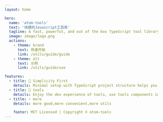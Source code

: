 ```yaml
---
layout: home

hero:
  name: 'atom-tools'
  text: '快捷的Javascript工具库'
  tagline: A fast, powerful, and out of the box TypeScript tool library
  image: image/logo.png
  actions:
    - theme: brand
      text: 快速开始
      link: /utils/guide/guide
    - theme: alt
      text: 示例
      link: /utils/guide/use

features:
  - title: 🚀 Simplicity First
    details: Minimal setup with TypeScript project structure helps you focus on use
  - title: 🍃 tools
    details: Enjoy the dev experience of tools, use tools components in project
  - title: ⚡️ more
    details: more good,more convenient,more utils

    footer: MIT Licensed | Copyright © atom-tools
---
```

